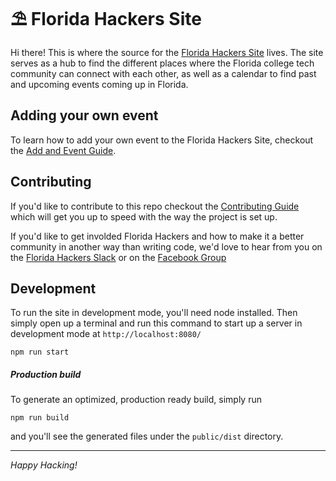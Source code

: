 # ⛱ Florida Hackers Site

Hi there! This is where the source for the [Florida Hackers Site](http://floridahackers.com) lives. The site serves as a hub to find the different places where the Florida college tech community can connect with each other, as well as a calendar to find past and upcoming events coming up in Florida. 

## Adding your own event

To learn how to add your own event to the Florida Hackers Site, checkout the [Add and Event Guide](./ADD_AN_EVENT.md). 

## Contributing

If you'd like to contribute to this repo checkout the [Contributing Guide](./COINTRIBUTING.md) which will get you up to speed with the way the project is set up.

If you'd like to get involded Florida Hackers and how to make it a better community in another way than writing code, we'd love to hear from you on the [Florida Hackers Slack](http://floridahackers.slack.com) or on the [Facebook Group](https://www.facebook.com/groups/1023750727698510/) 

## Development

To run the site in development mode, you'll need node installed. Then simply open up a terminal and run this command to start up a server in development mode at `http://localhost:8080/`

```
npm run start
```

##### Production build

To generate an optimized, production ready build, simply run 
```
npm run build
```
and you'll see the generated files under the `public/dist` directory. 

---

*Happy Hacking!*